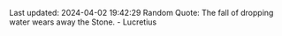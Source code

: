 Last updated: 2024-04-02 19:42:29
Random Quote: The fall of dropping water wears away the Stone. - Lucretius